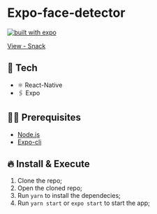 # Expo-face-detector

[![built with expo](https://img.shields.io/badge/MADE%20WITH%20EXPO-000.svg?style=for-the-badge&logo=expo&labelColor=4630eb&logoWidth=20)](https://github.com/expo/expo)

[View - Snack](https://snack.expo.io/@git/github.com/Fimba-Code/expo-face-detector)

## 🚀 Tech

- ⚛️ React-Native
- 🖇 Expo

## ✋🏻 Prerequisites

- [Node.js](https://nodejs.org/)
- [Expo-cli](https://expo.io/tools#cli)

## 🔥 Install & Execute

1. Clone the repo;
2. Open the cloned repo;
3. Run `yarn` to install the dependecies;
4. Run `yarn start` or `expo start` to start the app;

